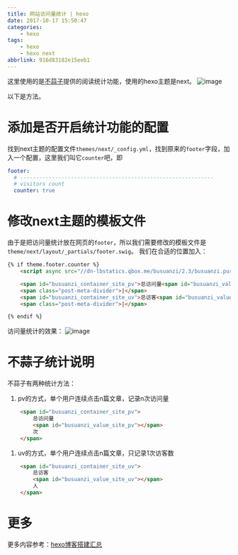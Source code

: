 ```yaml
---
title: 网站访问量统计 | hexo
date: 2017-10-17 15:50:47
categories:
    - hexo
tags:
    - hexo
    - hexo next
abbrlink: 916d83182e15eeb1
---
```


这里使用的是[不蒜子]提供的阅读统计功能，使用的hexo主题是next。
![image](http://qiniu.wangjinle.com/20171017172318.png)

以下是方法。

# 添加是否开启统计功能的配置

找到next主题的配置文件`themes/next/_config.yml`，找到原来的`footer`字段，加入一个配置，这里我们叫它`counter`吧，即
```yml
footer:
  # -------------------------------------------------------------
  # visitors count
  counter: true
```

# 修改next主题的模板文件

由于是把访问量统计放在网页的`footer`，所以我们需要修改的模板文件是`theme/next/layout/_partials/footer.swig`。
我们在合适的位置加入：
```html
{% if theme.footer.counter %}
    <script async src="//dn-lbstatics.qbox.me/busuanzi/2.3/busuanzi.pure.mini.js"></script>

    <span id="busuanzi_container_site_pv">总访问量<span id="busuanzi_value_site_pv"></span>次</span>
    <span class="post-meta-divider">|</span>
    <span id="busuanzi_container_site_uv">总访客<span id="busuanzi_value_site_uv"></span>人</span>
    <span class="post-meta-divider">|</span>

{% endif %}
```

访问量统计的效果：
![image](http://qiniu.wangjinle.com/20171017165533.png)

# 不蒜子统计说明

不蒜子有两种统计方法：

1. pv的方式，单个用户连续点击n篇文章，记录n次访问量
```html
    <span id="busuanzi_container_site_pv">
        总访问量
        <span id="busuanzi_value_site_pv"></span>
        次
    </span>
```

1. uv的方式，单个用户连续点击n篇文章，只记录1次访客数
```html
    <span id="busuanzi_container_site_uv">
        总访客
        <span id="busuanzi_value_site_uv"></span>
        人
    </span>
```

# 更多

更多内容参考：[hexo博客搭建汇总](http://blog.wangjinle.com/posts/cc468aea3c750228.html)

[//]: # (These are reference links used in the body of this note and get stripped out when the markdown processor does its job. There is no need to format nicely because it shouldn't be seen. Thanks SO - http://stackoverflow.com/questions/4823468/store-comments-in-markdown-syntax)

[不蒜子]: http://busuanzi.ibruce.info/

